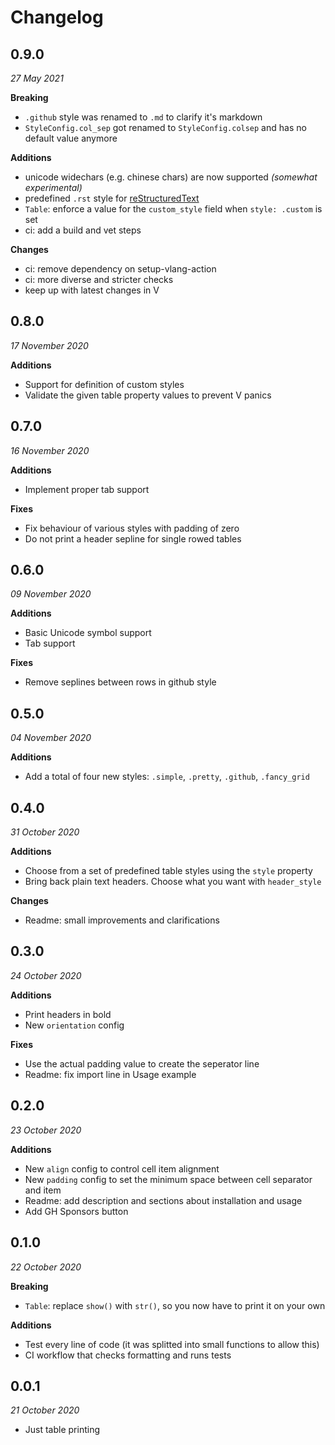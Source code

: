 # Changelog


## 0.9.0
_27 May 2021_

**Breaking**
- `.github` style was renamed to `.md` to clarify it's markdown
- `StyleConfig.col_sep` got renamed to `StyleConfig.colsep` and has no default value anymore

**Additions**
- unicode widechars (e.g. chinese chars) are now supported _(somewhat experimental)_
- predefined `.rst` style for [reStructuredText][rst-docs]
- `Table`: enforce a value for the `custom_style` field when `style: .custom` is set
- ci: add a build and vet steps

**Changes**
- ci: remove dependency on setup-vlang-action
- ci: more diverse and stricter checks
- keep up with latest changes in V

## 0.8.0
_17 November 2020_

**Additions**
- Support for definition of custom styles
- Validate the given table property values to prevent V panics


## 0.7.0
_16 November 2020_

**Additions**
- Implement proper tab support

**Fixes**
- Fix behaviour of various styles with padding of zero
- Do not print a header sepline for single rowed tables


## 0.6.0
_09 November 2020_

**Additions**
- Basic Unicode symbol support
- Tab support

**Fixes**
- Remove seplines between rows in github style


## 0.5.0
_04 November 2020_

**Additions**
- Add a total of four new styles: `.simple`, `.pretty`, `.github`, `.fancy_grid`

## 0.4.0
_31 October 2020_

**Additions**
- Choose from a set of predefined table styles using the `style` property
- Bring back plain text headers. Choose what you want with `header_style`

**Changes**
- Readme: small improvements and clarifications


## 0.3.0
_24 October 2020_

**Additions**
- Print headers in bold
- New `orientation` config

**Fixes**
- Use the actual padding value to create the seperator line
- Readme: fix import line in Usage example


## 0.2.0
_23 October 2020_

**Additions**
- New `align` config to control cell item alignment
- New `padding` config to set the minimum space between cell separator and item
- Readme: add description and sections about installation and usage
- Add GH Sponsors button


## 0.1.0
_22 October 2020_

**Breaking**
- `Table`: replace `show()` with `str()`, so you now have to print it on your own

**Additions**
- Test every line of code (it was splitted into small functions to allow this)
- CI workflow that checks formatting and runs tests


## 0.0.1
_21 October 2020_

- Just table printing


<!-- Links -->
[rst-docs]: https://www.sphinx-doc.org/en/master/usage/restructuredtext/basics.html

